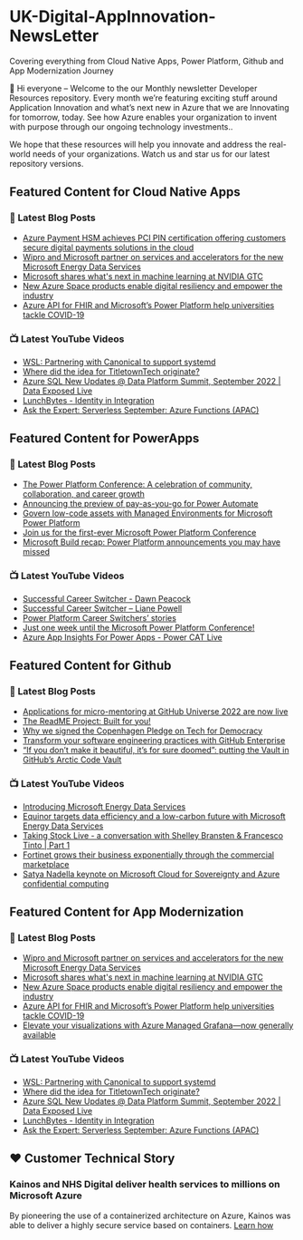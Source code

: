 # UK-Digital-AppInnovation-NewsLetter

Covering everything from Cloud Native Apps, Power Platform, Github and App Modernization Journey

👋 Hi everyone – Welcome to the our Monthly newsletter Developer Resources repository. Every month we’re featuring exciting stuff around Application Innovation and what’s next new in Azure that we are Innovating for tomorrow, today. See how Azure enables your organization to invent with purpose through our ongoing technology investments..


We hope that these resources will help you innovate and address the real-world needs of your organizations. Watch us and star us for our latest repository versions.

## Featured Content for Cloud Native Apps


### 📝 Latest Blog Posts

    
<!-- BLOGCNA:START -->
- [Azure Payment HSM achieves PCI PIN certification offering customers secure digital payments solutions in the cloud](https://azure.microsoft.com/blog/azure-payment-hsm-achieves-pci-pin-certification-offering-customers-secure-digital-payments-solutions-in-the-cloud/)
- [Wipro and Microsoft partner on services and accelerators for the new Microsoft Energy Data Services](https://azure.microsoft.com/blog/wipro-and-microsoft-partner-on-services-and-accelerators-for-the-new-microsoft-energy-data-services/)
- [Microsoft shares what's next in machine learning at NVIDIA GTC](https://azure.microsoft.com/blog/microsoft-shares-whats-next-in-machine-learning-at-nvidia-gtc/)
- [New Azure Space products enable digital resiliency and empower the industry](https://azure.microsoft.com/blog/new-azure-space-products-enable-digital-resiliency-and-empower-the-industry/)
- [Azure API for FHIR and Microsoft’s Power Platform help universities tackle COVID-19](https://azure.microsoft.com/blog/azure-api-for-fhir-and-microsoft-s-power-platform-help-universities-tackle-covid19/)
<!-- BLOGCNA:END -->

### 📺 Latest YouTube Videos

 
<!-- YOUTUBECNA:START -->
- [WSL: Partnering with Canonical to support systemd](https://www.youtube.com/watch?v=Ja3qikzd-as)
- [Where did the idea for TitletownTech originate?](https://www.youtube.com/watch?v=LWRlbqA1MXs)
- [Azure SQL New Updates @ Data Platform Summit, September 2022 | Data Exposed Live](https://www.youtube.com/watch?v=Lkm19E7uFG8)
- [LunchBytes - Identity in Integration](https://www.youtube.com/watch?v=nw_tRekmijE)
- [Ask the Expert: Serverless September: Azure Functions &lpar;APAC&rpar;](https://www.youtube.com/watch?v=aBADqtkCZKs)
<!-- YOUTUBECNA:END -->

##  Featured Content for PowerApps
### 📝 Latest Blog Posts
<!-- BLOGPOWER:START -->
- [The Power Platform Conference: A celebration of community, collaboration, and career growth](https://cloudblogs.microsoft.com/powerplatform/2022/09/20/the-power-platform-conference-a-celebration-of-community-collaboration-and-career-growth/)
- [Announcing the preview of pay-as-you-go for Power Automate](https://cloudblogs.microsoft.com/powerplatform/2022/07/21/announcing-the-preview-of-pay-as-you-go-for-power-automate/)
- [Govern low-code assets with Managed Environments for Microsoft Power Platform](https://cloudblogs.microsoft.com/powerplatform/2022/07/12/govern-low-code-assets-with-managed-environments-for-microsoft-power-platform/)
- [Join us for the first-ever Microsoft Power Platform Conference](https://cloudblogs.microsoft.com/powerplatform/2022/07/12/join-us-for-the-first-ever-microsoft-power-platform-conference/)
- [Microsoft Build recap: Power Platform announcements you may have missed](https://cloudblogs.microsoft.com/powerplatform/2022/05/31/microsoft-build-recap-power-platform-announcements-you-may-have-missed/)
<!-- BLOGPOWER:END -->
 ### 📺 Latest YouTube Videos
    
<!-- YOUTUBEPOWER:START -->
- [Successful Career Switcher - Dawn Peacock](https://www.youtube.com/watch?v=wK1dOZh8iNU)
- [Successful Career Switcher – Liane Powell](https://www.youtube.com/watch?v=rAD1Z9TCrFE)
- [Power Platform Career Switchers’ stories](https://www.youtube.com/watch?v=0t60-MRQzRw)
- [Just one week until the Microsoft Power Platform Conference!](https://www.youtube.com/watch?v=Xz1ecvE7nOY)
- [Azure App Insights For Power Apps - Power CAT Live](https://www.youtube.com/watch?v=nokrKJ2SfsE)
<!-- YOUTUBEPOWER:END -->

##  Featured Content for Github
### 📝 Latest Blog Posts
<!-- BLOGGITHUB:START -->
- [Applications for micro-mentoring at GitHub Universe 2022 are now live](https://github.blog/2022-09-21-applications-for-micro-mentoring-at-github-universe-2022-are-now-live/)
- [The ReadME Project: Built for you!](https://github.blog/2022-09-21-the-readme-project-built-for-you/)
- [Why we signed the Copenhagen Pledge on Tech for Democracy](https://github.blog/2022-09-21-why-we-signed-the-copenhagen-pledge-on-tech-for-democracy/)
- [Transform your software engineering practices with GitHub Enterprise](https://github.blog/2022-09-20-transform-your-software-engineering-practices-with-github-enterprise/)
- [“If you don’t make it beautiful, it’s for sure doomed”: putting the Vault in GitHub’s Arctic Code Vault](https://github.blog/2022-09-20-if-you-dont-make-it-beautiful-its-for-sure-doomed-putting-the-vault-in-githubs-arctic-code-vault/)
<!-- BLOGGITHUB:END -->
### 📺 Latest YouTube Videos
<!-- YOUTUBEGITHUB:START -->
- [Introducing Microsoft Energy Data Services](https://www.youtube.com/watch?v=2dv-iXQgaq4)
- [Equinor targets data efficiency and a low-carbon future with Microsoft Energy Data Services](https://www.youtube.com/watch?v=cs-qek0Aqmc)
- [Taking Stock Live - a conversation with Shelley Bransten &amp; Francesco Tinto | Part 1](https://www.youtube.com/watch?v=-6vQdsHuruI)
- [Fortinet grows their business exponentially through the commercial marketplace](https://www.youtube.com/watch?v=a7KEsmrEXz8)
- [Satya Nadella keynote on Microsoft Cloud for Sovereignty and Azure confidential computing](https://www.youtube.com/watch?v=L35eKUN4ZZ8)
<!-- YOUTUBEGITHUB:END -->
##  Featured Content for App Modernization
### 📝 Latest Blog Posts
<!-- BLOGAPPMOD:START -->
- [Wipro and Microsoft partner on services and accelerators for the new Microsoft Energy Data Services](https://azure.microsoft.com/blog/wipro-and-microsoft-partner-on-services-and-accelerators-for-the-new-microsoft-energy-data-services/)
- [Microsoft shares what's next in machine learning at NVIDIA GTC](https://azure.microsoft.com/blog/microsoft-shares-whats-next-in-machine-learning-at-nvidia-gtc/)
- [New Azure Space products enable digital resiliency and empower the industry](https://azure.microsoft.com/blog/new-azure-space-products-enable-digital-resiliency-and-empower-the-industry/)
- [Azure API for FHIR and Microsoft’s Power Platform help universities tackle COVID-19](https://azure.microsoft.com/blog/azure-api-for-fhir-and-microsoft-s-power-platform-help-universities-tackle-covid19/)
- [Elevate your visualizations with Azure Managed Grafana—now generally available](https://azure.microsoft.com/blog/elevate-your-visualizations-with-azure-managed-grafana-now-generally-available/)
<!-- BLOGAPPMOD:END -->
### 📺 Latest YouTube Videos
<!-- YOUTUBEAPPMOD:START -->
- [WSL: Partnering with Canonical to support systemd](https://www.youtube.com/watch?v=Ja3qikzd-as)
- [Where did the idea for TitletownTech originate?](https://www.youtube.com/watch?v=LWRlbqA1MXs)
- [Azure SQL New Updates @ Data Platform Summit, September 2022 | Data Exposed Live](https://www.youtube.com/watch?v=Lkm19E7uFG8)
- [LunchBytes - Identity in Integration](https://www.youtube.com/watch?v=nw_tRekmijE)
- [Ask the Expert: Serverless September: Azure Functions &lpar;APAC&rpar;](https://www.youtube.com/watch?v=aBADqtkCZKs)
<!-- YOUTUBEAPPMOD:END -->


## ♥️ Customer Technical Story 

### Kainos and NHS Digital deliver health services to millions on Microsoft Azure

By pioneering the use of a containerized architecture on Azure, Kainos was able to deliver a highly secure service based on containers. [Learn how](https://customers.microsoft.com/en-us/story/1368348549535774520-kainos-and-nhs-digital-deliver-health-services-to-millions-on-microsoft-azure)

